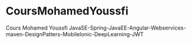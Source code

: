 # CoursMohamedYoussfi
Cours Mohamed Youssfi JavaSE-Spring-JavaEE-Angular-Webservices-maven-DesignPatters-MobileIonic-DeepLearning-JWT
